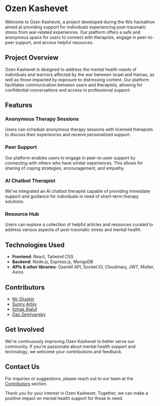 # Ozen Kashevet

Welcome to Ozen Kashevet, a project developed during the Wix hackathon aimed at providing support for individuals experiencing post-traumatic stress from war-related experiences. Our platform offers a safe and anonymous space for users to connect with therapists, engage in peer-to-peer support, and access helpful resources.

## Project Overview

Ozen Kashevet is designed to address the mental health needs of individuals and warriors affected by the war between Israel and Hamas, as well as those impacted by exposure to distressing content. Our platform facilitates communication between users and therapists, allowing for confidential conversations and access to professional support.

## Features

### Anonymous Therapy Sessions
Users can schedule anonymous therapy sessions with licensed therapists to discuss their experiences and receive personalized support.

### Peer Support
Our platform enables users to engage in peer-to-peer support by connecting with others who have similar experiences. This allows for sharing of coping strategies, encouragement, and empathy.

### AI Chatbot Therapist
We've integrated an AI chatbot therapist capable of providing immediate support and guidance for individuals in need of short-term therapy solutions.

### Resource Hub
Users can explore a collection of helpful articles and resources curated to address various aspects of post-traumatic stress and mental health.

## Technologies Used

- **Frontend**: React, Tailwind CSS
- **Backend**: Node.js, Express.js, MongoDB
- **APIs & other libraries**: OpenAI API, Socket.IO, Cloudinary, JWT, Multer, Axios

## Contributors

- [Nir Gluskin](https://github.com/nirglus)
- [Sunny Arbiv](https://github.com/sunnyAonep)
- [Itzhak Alaluf](https://github.com/yizak223)
- [Dan Zemlyansky](https://github.com/DanZemlyansky)

## Get Involved

We're continuously improving Ozen Kashevet to better serve our community. If you're passionate about mental health support and technology, we welcome your contributions and feedback.

## Contact Us

For inquiries or suggestions, please reach out to our team at the [Contributors](#contributors) section.

Thank you for your interest in Ozen Kashevet. Together, we can make a positive impact on mental health support for those in need.
